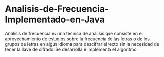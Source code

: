 # Analisis-de-Frecuencia-Implementado-en-Java
Análisis de frecuencia es una técnica de análisis que  consiste en el aprovechamiento de estudios sobre la frecuencia de  las letras o de los grupos de letras en algún idioma para descifrar  el texto sin la necesidad de tener la llave de cifrado. Se desarrolla  e implementa el algoritmo
